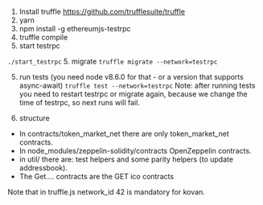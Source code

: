 1. Install truffle https://github.com/trufflesuite/truffle
2. yarn
3. npm install -g ethereumjs-testrpc
3. truffle compile
4. start testrpc 

`./start_testrpc`
5. migrate
`truffle migrate --network=testrpc`

5. run tests (you need node v8.6.0 for that - or a version that supports async-await)
`truffle test --network=testrpc`
Note: after running tests you need to restart testrpc or migrate again, because we change the time of testrpc, so next runs will fail.

6. structure
 - In contracts/token_market_net there are only token_market_net contracts.
 - In node_modules/zeppelin-solidity/contracts OpenZeppelin contracts.
 - in util/ there are: test helpers and some parity helpers (to update addressbook). 
 - The Get.... contracts are the GET ico contracts

Note that in truffle.js network_id 42 is mandatory for kovan.
